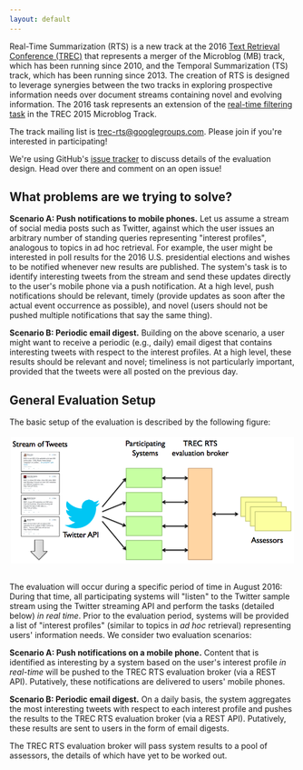 ```yaml
---
layout: default
---
```


Real-Time Summarization (RTS) is a new track at the 2016 [Text
Retrieval Conference (TREC)](http://trec.nist.gov) that represents a
merger of the Microblog (MB) track, which has been running since 2010,
and the Temporal Summarization (TS) track, which has been running
since 2013. The creation of RTS is designed to leverage synergies
between the two tracks in exploring prospective information needs over
document streams containing novel and evolving information.  The 2016
task represents an extension of the [real-time filtering
task](https://github.com/lintool/twitter-tools/wiki/TREC-2015-Track-Guidelines)
in the TREC 2015 Microblog Track.

The track mailing list is
[trec-rts@googlegroups.com](https://groups.google.com/forum/#!forum/trec-rts). Please
join if you're interested in participating!

We're using GitHub's [issue
tracker](https://github.com/trecrts/trecrts.github.io/issues) to
discuss details of the evaluation design. Head over there and comment on an
open issue!

## What problems are we trying to solve?

**Scenario A: Push notifications to mobile phones.** Let us assume a
stream of social media posts such as Twitter, against which the user
issues an arbitrary number of standing queries representing "interest
profiles", analogous to topics in ad hoc retrieval. For example, the
user might be interested in poll results for the 2016
U.S. presidential elections and wishes to be notified whenever new
results are published. The system's task is to identify interesting
tweets from the stream and send these updates directly to the user's
mobile phone via a push notification. At a high level, push
notifications should be relevant, timely (provide updates as soon
after the actual event occurrence as possible), and novel (users
should not be pushed multiple notifications that say the same thing).

**Scenario B: Periodic email digest.** Building on the above scenario,
a user might want to receive a periodic (e.g., daily) email digest
that contains interesting tweets with respect to the interest
profiles. At a high level, these results should be relevant and novel;
timeliness is not particularly important, provided that the tweets
were all posted on the previous day.


## General Evaluation Setup

The basic setup of the evaluation is described by the following
figure:

<center><img style="padding-bottom: 15px; padding-top: 5px" src="trecrts-setup.png" width="500px"></center>

The evaluation will occur during a specific period of time in August
2016: During that time, all participating systems will "listen" to the
Twitter sample stream using the Twitter streaming API and perform the
tasks (detailed below) *in real time*. Prior to the evaluation period,
systems will be provided a list of "interest profiles" (similar to
topics in *ad hoc* retrieval) representing users' information
needs. We consider two evaluation scenarios:

**Scenario A: Push notifications on a mobile phone.** Content that is
identified as interesting by a system based on the user's interest
profile *in real-time* will be pushed to the TREC RTS evaluation
broker (via a REST API). Putatively, these notifications are delivered
to users' mobile phones.

**Scenario B: Periodic email digest.** On a daily basis, the system
aggregates the most interesting tweets with respect to each interest
profile and pushes the results to the TREC RTS evaluation broker (via
a REST API). Putatively, these results are sent to users in the form
of email digests.

The TREC RTS evaluation broker will pass system results to a pool of
assessors, the details of which have yet to be worked out.

